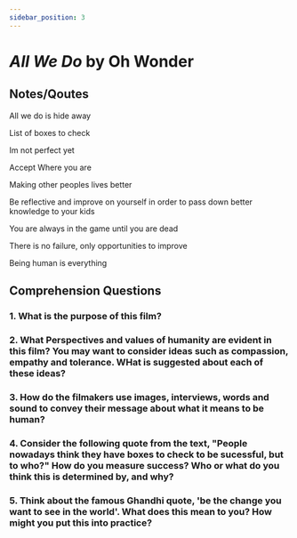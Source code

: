 ```yaml
---
sidebar_position: 3
---
```


# *All We Do* by Oh Wonder

## Notes/Qoutes

All we do is hide away

List of boxes to check

Im not perfect yet

Accept Where you are

Making other peoples lives better

Be reflective and improve on yourself in order to pass down better knowledge to your kids

You are always in the game until you are dead

There is no failure, only opportunities to improve

Being human is everything




## Comprehension Questions

### 1. What is the purpose of this film?



### 2. What Perspectives and values of humanity are evident in this film? You may want to consider ideas such as compassion, empathy and tolerance. WHat is suggested about each of these ideas?



### 3. How do the filmakers use images, interviews, words and sound to convey their message about what it means to be human?



### 4. Consider the following quote from the text, "People nowadays think they have boxes to check to be sucessful, but to who?" How do you measure success? Who or what do you think this is determined by, and why?



### 5. Think about the famous Ghandhi quote, 'be the change you want to see in the world'. What does this mean to you? How might you put this into practice?

